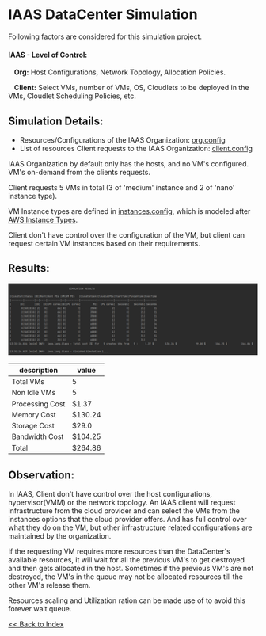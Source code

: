 # IAAS DataCenter Simulation

Following factors are considered for this simulation project.

#### IAAS - Level of Control:

&nbsp;&nbsp; **Org:** Host Configurations, Network Topology, Allocation Policies.

&nbsp;&nbsp; **Client:** Select VMs, number of VMs, OS, Cloudlets to be deployed in the VMs, Cloudlet Scheduling Policies, etc.

## Simulation Details:

- Resources/Configurations of the IAAS Organization: [org.config](https://github.com/laxmena/CloudOrg-Simulator/blob/main/src/main/resources/simulation1/org.conf)
- List of resources Client requests to the IAAS Organization: [client.config](https://github.com/laxmena/CloudOrg-Simulator/blob/main/src/main/resources/simulation1/client.conf)


IAAS Organization by default only has the hosts, and no VM's configured. VM's on-demand from the clients requests.

Client requests 5 VMs in total (3 of 'medium' instance and 2 of 'nano' instance type).

VM Instance types are defined in [instances.config](https://github.com/laxmena/CloudOrg-Simulator/blob/main/src/main/resources/configuration/instances.conf), which is modeled after [AWS Instance Types](https://aws.amazon.com/ec2/instance-types/).

Client don't have control over the configuration of the VM, but client can request certain VM instances based on their requirements.

## Results:
![IAAS DataCenter Simulation Result](assets/Simulation1/iaas.PNG)


| description | value |
|-------------|-------|
| Total VMs  | 5     |
|Non Idle VMs |  5    |
| Processing Cost | $1.37 |
| Memory Cost | $130.24 |
| Storage Cost | $29.0 |
| Bandwidth Cost | $104.25 |
| Total | $264.86 |

## Observation:

In IAAS, Client don't have control over the host configurations, hypervisor(VMM) or the network topology.
An IAAS client will request infrastructure from the cloud provider and can select the VMs from the instances options that the cloud provider offers.
And has full control over what they do on the VM, but other infrastructure related configurations are maintained by the organization.

If the requesting VM requires more resources than the DataCenter's available resources, it will wait for all the previous VM's to get destroyed and then gets allocated in the host.
Sometimes if the previous VM's are not destroyed, the VM's in the queue may not be allocated resources till the other VM's release them.

Resources scaling and Utilization ration can be made use of to avoid this forever wait queue. 

[<< Back to Index](README.md)
